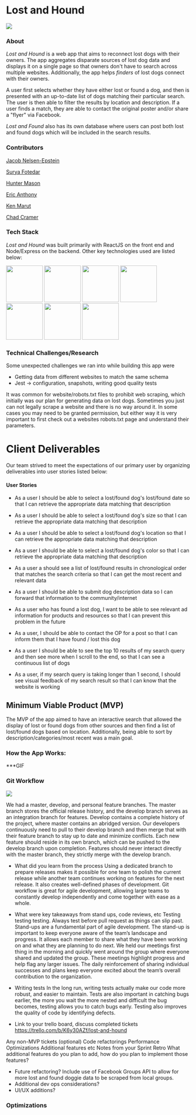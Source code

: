 # Lost and Hound
![](https://lh3.googleusercontent.com/AL7_u-eIOylhO6o-jzlAcig-NNfrS54EdLO9dbvocYr05Kt1cTCSzZXCpGorFPzZ9i4zBmuY4maGDRdJoHguZCMuV9My2eaCaXGHUeffBI5yoUuOnS0gALsCBMBlRuhPOwaM77q5)

### About
*Lost and Hound* is a web app that aims to reconnect lost dogs with their owners. The app aggregates disparate sources of lost dog data and displays it on a single page so that owners don't have to search across multiple websites. Additionally, the app helps *finders* of lost dogs connect with their owners.

A user first selects whether they have either lost or found a dog, and then is presented with an up-to-date list of dogs matching their particular search. The user is then able to filter the results by location and description. If a user finds a match, they are able to contact the original poster and/or share a "flyer" via Facebook.

*Lost and Found* also has its own database where users can post both lost and found dogs which will be included in the search results.

### Contributors
[Jacob Nelsen-Epstein](https://github.com/CyberImpXIII)

[Surya Fotedar](https://github.com/suryafotedar)

[Hunter Mason](https://github.com/MasonHN)

[Eric Anthony](https://github.com/anthon78)

[Ken Marut](https://github.com/friedpies)

[Chad Cramer](https://github.com/Chadcramer)


### Tech Stack 
*Lost and Hound* was built primarily with ReactJS on the front end and Node/Express on the backend. Other key technologies used are listed below: 

<img src="https://lh3.googleusercontent.com/ZIHOUCCxFaB7NirPhEX4K8cyTPIMvxvdJxpuhjb_qJ_dk-z7qEgD8riaR0ODXzXQZYn23zHpFiwGzxTDT88FTLeUMoPqlIjyLKoL1am8MH5pCoJExjL8SUC8uaeeiAjvQB0_vym6" width="100"/>
<img src="https://lh3.googleusercontent.com/xcong6Yn8NoueMYWPhEfO76dw0Nt70kiDVOCOygTFEQWpysHxcT-5jYzq9XWIgD3lvCGnGrjlhddm7WEOw9V1FlHivqFjZCXF9IDsfd7uQ2SxlI80roSJcnHvb0O7POvlYOPNvRG" width="100" />
<img src="https://lh5.googleusercontent.com/vMTp0AyoPyuTKcvkRNp3SfS9KLkAiBrL_2b3SBwgIOv9z4VvyTD2lHs47h1jmEsk2olzAWIJXyg0HBLTGnjJzWkCFV_Z0B6LFqVOz5dewjLykbC4eRjwZHTOnmBqeXhJccAnc512" width="100" />
<img src="https://lh5.googleusercontent.com/_RcI-sgNRX5J0olXzRycjQN3tysoTXbH8kXRfE0AtBY8KkDrINApsrfZGAkczZYGwKTPZlYdJXQyKmWO4zFzvON9Op6Ovcu0GQxwabxWfGJH__oRB6YCC-qD_3b2yj_efkprD8UP" width="100" />
<img src="https://lh5.googleusercontent.com/rdAoVdYKOCnmtev6t7DJrEY7mG4iYsRPqeTH0Z-OrlsVmiea3q5SMtOGNSa7HzJcyxcIcelTacG5gPNgyBoIviiNcLbohQAicvpldcfM32Klb_ewouDRd67OtYhUAU1CEZB4rBqB" width="100" />
<img src="https://lh6.googleusercontent.com/tKlT8lGB2bTDqSilr_a2y8vaO-QBUdcUIYASnslf-RAKTxUEiEBq-_gTVBP0irIP1ZWNuSvp1fouOJrQBXUr0joVmBZzNyOec4jBpOyVogPZMOYhPH6YQwYOiLdZnfuaDnFel9rn" width="100" />
<img src="https://lh5.googleusercontent.com/pqPRWyCMu39CU4GAERH3XI0fri2uJzMteIV5t-4qAG566IJWdXRABxLjV1jwdVvID-NvFw3USgyM8FXC5w_yAimYz4FY1gVEm96Yd2JQZh-pYl33lHpbOI7-3-uTixqgX1XHRker" width="100" />

  	
### Technical Challenges/Research
Some unexpected challenges we ran into while building this app were 
- Getting data from different websites to match the same schema
- Jest -> configuration, snapshots, writing good quality tests

It was common for website/robots.txt files to prohibit web scraping, which initially was our plan for generating data on lost dogs. Sometimes you just can not legally scrape a website and there is no way around it. In some cases you may need to be granted permission, but either way it is very important to first check out a websites robots.txt page and understand their parameters.

# Client Deliverables
Our team strived to meet the expectations of our primary user by organizing deliverables into user stories listed below:

#### User Stories
* As a user I should be able to select a lost/found dog's lost/found date so that I can retrieve the appropriate data matching that description

* As a user I should be able to select a lost/found dog's size so that I can retrieve the appropriate data matching that description

* As a user I should be able to select a lost/found dog's location so that I can retrieve the appropriate data matching that description

* As a user I should be able to select a lost/found dog's color so that I can retrieve the appropriate data matching that description

* As a user a should see a list of lost/found results in chronological order that matches the search criteria so that I can get the most recent and relevant data

* As a user I should be able to submit dog description data so I can forward that information to the community/internet

* As a user who has found a lost dog, I want to be able to see relevant ad information for products and resources so that I can prevent this problem in the future

* As a user, I should be able to contact the OP for a post so that I can inform them that I have found / lost this dog

* As a user I should be able to see the top 10 results of my search query and then see more when I scroll to the end, so that I can see a continuous list of dogs

* As a user, if my search query is taking longer than 1 second, I should see visual feedback of my search result so that I can know that the website is working

## Minimum Viable Product (MVP)
The MVP of the app aimed to have an interactive search that allowed the display of lost or found dogs from other sources and then find a list of lost/found dogs based on location. Additionally, being able to sort by description/categories/most recent was a main goal.

### How the App Works:

***GIF

### Git Workflow
![](https://github.com/hratx-blue-ocean/hratx41-lost-and-hound/blob/feature/readme/documentation/gitworkflow.gif)

We had a master, develop, and personal feature branches. The master branch stores the official release history, and the develop branch serves as an integration branch for features. Develop contains a complete history of the project, where master contains an abridged version. Our developers continuously need to pull to their develop branch and then merge that with their feature branch to stay up to date and minimize conflicts. Each new feature should reside in its own branch, which can be pushed to the develop branch upon completion. Features should never interact directly with the master branch, they strictly merge with the develop branch.  
* What did you learn from the process
Using a dedicated branch to prepare releases makes it possible for one team to polish the current release while another team continues working on features for the next release. It also creates well-defined phases of development. Git workflow is great for agile development, allowing large teams to constantly develop independently and come together with ease as a whole. 
* What were key takeaways from stand ups, code reviews, etc
Testing testing testing. Always test before pull request as things can slip past.
Stand-ups are a fundamental part of agile development. The stand-up is important to keep everyone aware of the team’s landscape and progress. It allows each member to share what they have been working on and what they are planning to do next. We held our meetings first thing in the morning and quickly went around the group where everyone shared and updated the group. These meetings highlight progress and help flag any larger issues. The daily reinforcement of sharing individual successes and plans keep everyone excited about the team’s overall contribution to the organization.
* Writing tests
In the long run, writing tests actually make our code more robust, and easier to maintain. Tests are also important in catching bugs earlier, the more you wait the more nested and difficult the bug becomes, testing allows you to catch bugs early. Testing also improves the quality of code by identifying defects. 

* Link to your trello board, discuss completed tickets
https://trello.com/b/K6y30AZf/lost-and-hound

Any non-MVP tickets (optional)
Code refactorings
Performance Optimizations
Additional features
etc
Notes from your Sprint Retro
What additional features do you plan to add, how do you plan to implement those features?
* Future refactoring?
Include use of Facebook Groups API to allow for more lost and found doggie data to be scraped from local groups.
* Additional dev ops considerations?
* UI/UX additions?

### Optimizations